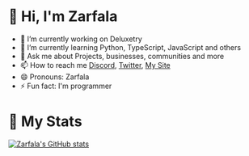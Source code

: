 # 👋 Hi, I'm Zarfala

- 🔭 I’m currently working on Deluxetry
- 🌱 I’m currently learning Python, TypeScript, JavaScript and others
- 💬 Ask me about Projects, businesses, communities and more
- 📫 How to reach me [Discord](https://www.discord.com/invite/yNFM2EnWWx), [Twitter](hhtps://www.twitter.com/Zarfala), [My Site](#) 
- 😄 Pronouns: Zarfala
- ⚡ Fun fact: I'm programmer

# 🔎 My Stats
[![Zarfala's GitHub stats](https://github-readme-stats.vercel.app/api?username=Zarfala&show_icons=true&theme=)](https://github.com/anuraghazra/github-readme-stats)

<!--- https://www.zarfala.com/ --->
<!--- 👯 I’m looking to collaborate on ... --->
